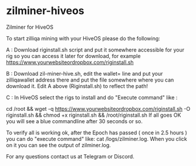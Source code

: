 # zilminer-hiveos
Zilminer for HiveOS

To start zilliqa mining with your HiveOS please do the following:

A : Download riginstall.sh script and put it somewhere accessible for your rig so you can access it later for download, for example https://www.yourwebsiteordropbox.com/riginstall.sh

B : Download zil-miner-hive.sh, edit the wallet= line and put your zilliqawallet address there and put the file somewhere where you can download it. Edit A above (Riginstall.sh) to reflect the path!

C : In HiveOS select the rigs to install and do "Execute command" like :

cd /root && wget -q https://www.yourwebsiteordropbox.com/riginstall.sh -O riginstall.sh && chmod +x riginstall.sh && /root/riginstall.sh
If all goes OK you will see a blue commandline after 30 seconds or so. 

To verify all is working ok, after the Epoch has passed ( once in 2.5 hours ) you can do "execute command" like:
cat /logs/zilminer.log. When you click on it you can see the output of zilminer.log.

For any questions contact us at Telegram or Discord.
